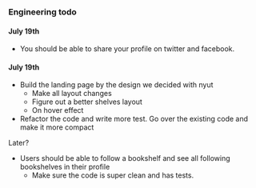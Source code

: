 ### Engineering todo

#### July 19th
- You should be able to share your profile on twitter and facebook.



#### July 19th

- Build the landing page by the design we decided with nyut
    - Make all layout changes
    - Figure out a better shelves layout
    - On hover effect
- Refactor the code and write more test. Go over the existing code and make it more compact


Later?
- Users should be able to follow a bookshelf and see all following bookshelves in their profile
    - Make sure the code is super clean and has tests.
